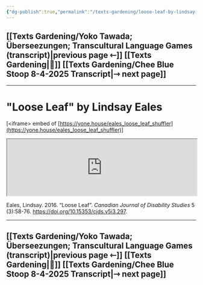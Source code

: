 ```yaml
---
{"dg-publish":true,"permalink":"/texts-gardening/loose-leaf-by-lindsay-eales/"}
---
```


## [[Texts Gardening/Yoko Tawada; Überseezungen; Transcultural Language Games (transcript)\|previous page ⇽]] [[Texts Gardening\|📖]] [[Texts Gardening/Chee Blue Stoop 8-4-2025 Transcript\|⇾ next page]]

---

# "Loose Leaf" by Lindsay Eales
[\<iframe> embed of [https://yone.house/eales_loose_leaf_shuffler](https://yone.house/eales_loose_leaf_shuffler)]

<iframe style="width: 100%; height: fit-content" src="https://yone.house/eales_loose_leaf_shuffler"></iframe>


Eales, Lindsay. 2016. “Loose Leaf”. _Canadian Journal of Disability Studies_ 5 (3):58-76. https://doi.org/10.15353/cjds.v5i3.297.

---

## [[Texts Gardening/Yoko Tawada; Überseezungen; Transcultural Language Games (transcript)\|previous page ⇽]] [[Texts Gardening\|📖]] [[Texts Gardening/Chee Blue Stoop 8-4-2025 Transcript\|⇾ next page]]